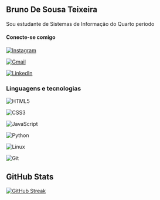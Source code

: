 ## Bruno De Sousa Teixeira
Sou estudante de Sistemas de Informação do Quarto período
#### Conecte-se comigo 
[![Instagram](https://img.shields.io/badge/-Instagram-%23E4405F?style=for-the-badge&logo=instagram&logoColor=white)](https://www.instagram.com/brunoteixeira042/)


[![Gmail](https://img.shields.io/badge/Gmail-333333?style=for-the-badge&logo=gmail&logoColor=red)](mailto:brunoteixeira042@gmail.com)


[![LinkedIn](https://img.shields.io/badge/LinkedIn-0077B5?style=for-the-badge&logo=linkedin&logoColor=white)](https://www.linkedin.com/in/brunosousa-si/)

### Linguagens e tecnologias
![HTML5](https://img.shields.io/badge/HTML5-E34F26?style=for-the-badge&logo=html5&logoColor=white)

![CSS3](https://img.shields.io/badge/CSS3-1572B6?style=for-the-badge&logo=css3&logoColor=white)

![JavaScript](https://img.shields.io/badge/JavaScript-F7DF1E?style=for-the-badge&logo=javascript&logoColor=black)

![Python](https://img.shields.io/badge/python-3670A0?style=for-the-badge&logo=python&logoColor=ffdd54)

![Linux](https://img.shields.io/badge/Linux-000?style=for-the-badge&logo=linux&logoColor=FCC624)

![Git](https://img.shields.io/badge/GIT-E44C30?style=for-the-badge&logo=git&logoColor=white)

## GitHub Stats
[![GitHub Streak](https://streak-stats.demolab.com/?user=brunoteixeira042&theme=merko&background=000&border=30A3DC&dates=FFF)](https://github.com/brunoteixeira042/dio-lab-open-source)
